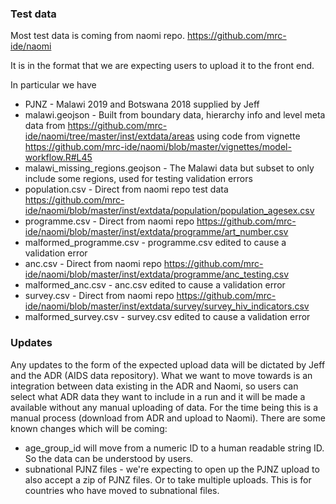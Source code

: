 ### Test data

Most test data is coming from naomi repo. https://github.com/mrc-ide/naomi

It is in the format that we are expecting users to upload it to the front end.

In particular we have

* PJNZ - Malawi 2019 and Botswana 2018 supplied by Jeff
* malawi.geojson - Built from boundary data, hierarchy info and  level meta data from https://github.com/mrc-ide/naomi/tree/master/inst/extdata/areas using code from vignette https://github.com/mrc-ide/naomi/blob/master/vignettes/model-workflow.R#L45
* malawi_missing_regions.geojson - The Malawi data but subset to only include some regions, used for testing validation errors
* population.csv - Direct from naomi repo test data https://github.com/mrc-ide/naomi/blob/master/inst/extdata/population/population_agesex.csv
* programme.csv - Direct from naomi repo https://github.com/mrc-ide/naomi/blob/master/inst/extdata/programme/art_number.csv
* malformed_programme.csv - programme.csv edited to cause a validation error
* anc.csv - Direct from naomi repo https://github.com/mrc-ide/naomi/blob/master/inst/extdata/programme/anc_testing.csv
* malformed_anc.csv - anc.csv edited to cause a validation error
* survey.csv - Direct from naomi repo https://github.com/mrc-ide/naomi/blob/master/inst/extdata/survey/survey_hiv_indicators.csv
* malformed_survey.csv - survey.csv edited to cause a validation error

### Updates

Any updates to the form of the expected upload data will be dictated by Jeff and the ADR (AIDS data repository). What we want to move towards is an integration between data existing in the ADR and Naomi, so users can select what ADR data they want to include in a run and it will be made a available without any manual uploading of data. For the time being this is a manual process (download from ADR and upload to Naomi). There are some known changes which will be coming:

* age_group_id will move from a numeric ID to a human readable string ID. So the data can be understood by users.
* subnational PJNZ files - we're expecting to open up the PJNZ upload to also accept a zip of PJNZ files. Or to take multiple uploads. This is for countries who have moved to subnational files.
